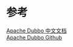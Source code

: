 # 参考
[Apache Dubbo 中文文档](http://dubbo.apache.org/zh-cn/docs/user/quick-start.html)  
[Apache Dubbo Github](https://github.com/apache/dubbo)
